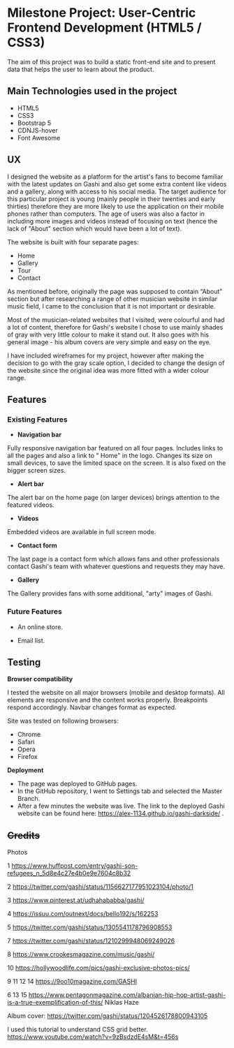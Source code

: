 # **Milestone Project: User-Centric Frontend Development (HTML5 / CSS3)**

The aim of this project was to build a static front-end site and to present data that helps the user to learn about the product.

## **Main Technologies used in the project**

* HTML5
* CSS3
* Bootstrap 5
* CDNJS-hover
* Font Awesome

## **UX**

I designed the website as a platform for the artist's fans to become familiar with the latest updates on Gashi and also get some extra content like videos and a gallery, along with access to his social media. The target audience for this particular project is young (mainly people in their twenties and early thirties) therefore they are more likely to use the application on their mobile phones rather than computers. The age of users was also a factor in including more images and videos instead of focusing on text (hence the lack of "About" section which would have been a lot of text).

The website is built with four separate pages:
* Home
* Gallery
* Tour 
* Contact

As mentioned before, originally the page was supposed to contain “About” section but after researching a range of other musician website in similar music field, I came to the conclusion that it is not important or desirable. 

Most of the musician-related websites that I visited, were colourful and had a lot of content, therefore for Gashi's website I chose to use mainly shades of gray with very little colour to make it stand out. It also goes with his general image - his album covers are very simple and easy on the eye. 

I have included wireframes for my project, however after making the decision to go with the gray scale option, I decided to change the design of the website since the original idea was more fitted with a wider colour range.



## **Features**

### Existing Features

* **Navigation bar**

Fully responsive navigation bar featured on all four pages. Includes links to all the pages and also a link to " Home" in the logo. Changes its size on small devices, to save the limited space on the screen. It is also fixed on the bigger screen sizes.

* **Alert bar**
 
The alert bar on the home page (on larger devices) brings attention to the featured videos.

* **Videos**

Embedded videos are available in full screen mode. 

* **Contact form**

The last page is a contact form which allows fans and other professionals contact Gashi's team with whatever questions and requests they may have. 

* **Gallery**

The Gallery provides fans with some additional, "arty" images of Gashi.


### Future Features 

* An online store.

* Email list.


## **Testing**

**Browser compatibility**


I tested the  website on all major browsers (mobile and desktop formats). 
All elements are responsive and the content works properly.
Breakpoints respond accordingly.
Navbar changes format as expected.

Site was tested on following browsers:
* Chrome
* Safari
* Opera
* Firefox


**Deployment**

* The page was deployed to GitHub pages. 
* In the GitHub repository, I went to Settings tab and selected the Master Branch. 
* After a few minutes the website was live.
The link to the deployed Gashi website can be found here: https://alex-1134.github.io/gashi-darkside/ .


## ~~**Credits**~~


Photos

1 https://www.huffpost.com/entry/gashi-son-refugees_n_5d8e4c27e4b0e9e7604c8b32

2 https://twitter.com/gashi/status/1156627177951023104/photo/1

3 https://www.pinterest.at/udhahababba/gashi/

4 https://issuu.com/outnext/docs/bello192/s/162253

5 https://twitter.com/gashi/status/1305541178796908553

7 https://twitter.com/gashi/status/1210299948069249026

8 https://www.crookesmagazine.com/music/gashi/

10 https://hollywoodlife.com/pics/gashi-exclusive-photos-pics/

9 11 12 14  https://9oo10magazine.com/GASHI

6 13 15  https://www.pentagonmagazine.com/albanian-hip-hop-artist-gashi-is-a-true-exemplification-of-this/ Niklas Haze

Album cover: https://twitter.com/gashi/status/1204526178800943105


I used this tutorial to understand CSS grid better. 
https://www.youtube.com/watch?v=9zBsdzdE4sM&t=456s
